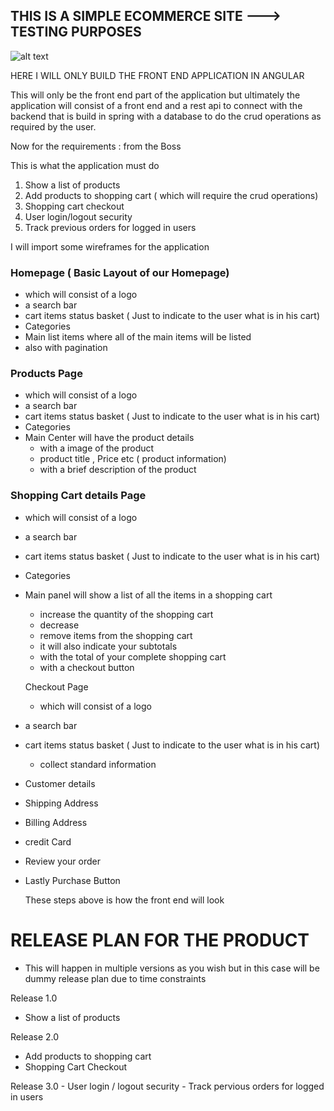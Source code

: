 ## THIS IS A SIMPLE ECOMMERCE SITE ---> TESTING PURPOSES

![alt text](https://drive.google.com/file/d/1z8Y5OdQzneRoL6P7dBaXB6obKWLWbgST/view?usp=sharing)

HERE I WILL ONLY BUILD THE FRONT END APPLICATION IN ANGULAR 

This will only be the front end part of the application but ultimately the application will consist of a front end and a rest api to connect with the backend that is build in 
spring with a database to do the crud operations as required by the user.

Now for the requirements : from the Boss

This is what the application must do
1. Show a list of products
2. Add products to shopping cart ( which will require the crud operations)
3. Shopping cart checkout
4. User login/logout security
5. Track previous orders for logged in users

I will import some wireframes for the application

### Homepage ( Basic Layout of our Homepage)
- which will consist of a logo
- a search bar 
- cart items status basket ( Just to indicate to the user what is in his cart)
- Categories 
- Main list items where all of the main items will be listed
- also with pagination 

### Products Page
- which will consist of a logo
- a search bar 
- cart items status basket ( Just to indicate to the user what is in his cart)
- Categories 
- Main Center will have the product details
  - with a image of the product
  - product title , Price etc ( product information)
  - with a brief description of the product

### Shopping Cart details Page
  - which will consist of a logo
- a search bar 
- cart items status basket ( Just to indicate to the user what is in his cart)
- Categories 
- Main panel will show a list of all the items in a shopping cart
  - increase the quantity of the shopping cart
  - decrease 
  - remove items from the shopping cart
  - it will also indicate your subtotals
  - with the total of your complete shopping cart
  - with a checkout button
  
  Checkout Page
    - which will consist of a logo
- a search bar 
- cart items status basket ( Just to indicate to the user what is in his cart)
  - collect standard information 
- Customer details
- Shipping Address
- Billing Address
- credit Card
- Review your order
- Lastly Purchase Button
  
  
  These steps above is how the front end will look
  
# RELEASE PLAN FOR THE PRODUCT
  -   This will happen in multiple versions as you wish but in this case will be dummy release plan due to time constraints
  
  Release 1.0
  - Show a list of products
  
  Release 2.0
   - Add products to shopping cart
   - Shopping Cart Checkout
  
  Release 3.0
    - User login / logout security
    - Track pervious orders for logged in users
   
  
  
  
  
  
  
  
  
  
  
  
  
  
  
  
  
